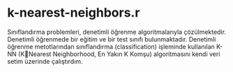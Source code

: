# k-nearest-neighbors.r

Sınıflandırma problemleri, denetimli öğrenme algoritmalarıyla çözülmektedir. Denetimli öğrenmede bir eğitim ve bir test sınıfı bulunmaktadır.
Denetimli öğrenme metotlarından sınıflandırma (classification) işleminde kullanılan K-NN (KNearest Neighborhood, En Yakın K Komşu) algoritmasını kendi veri setim üzerinde çalıştırdım.
